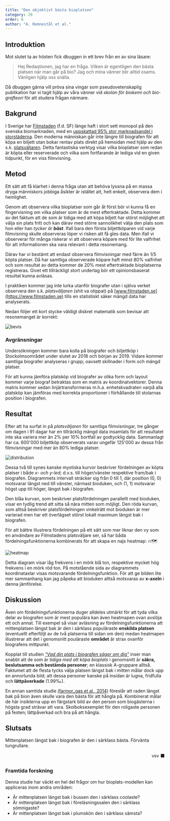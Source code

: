 ```yaml
---
title: "Den objektivt bästa bioplatsen"
category: 29
order: 6
author: "A. Remnestål et al."
---
```

## Introduktion

Mot slutet ta av hösten fick dbuggen in ett brev från en av sina läsare:

> Hej Redaqtionen, jag har en fråga. Vilken är egentligen den bästa platsen när man går på bio? Jag och mina vänner blir alltid osams. Vänligen hjälp oss snälla.

Då dbuggen gärna vill pröva sina vingar som pseudovetenskaplig publikation har vi tagit hjälp av våra vänner vid _skolan för biokemi och bio-grafteori_ för att studera frågan närmare.

## Bakgrund

I Sverige har [Filmstaden](https://www.filmstaden.se) (f.d. SF) länge haft i stort sett monopol på den svenska biomarknaden, med en [uppskattad 95% stor marknadsandel i storstäderna](https://jenslanestrand.wordpress.com/2018/12/07/nordisk-film-bio-ar-valkommen-ny-aktor-pa-svenska-marknaden/). Den moderna människan går inte längre till biografen för att köpa en biljett utan bokar rentav plats direkt på hemsidan med hjälp av den s.k. [platsväljaren](https://biolabbet.filmstaden.se/smidigare-kopflode-pa-var-nya-beta-sajt/). Detta fantastiska verktyg visar vilka bioplatser som redan är köpta eller reserverade och vilka som fortfarande är lediga vid en given tidpunkt, för en viss filmvisning.

## Metod
Ett sätt att få klarhet i denna fråga utan att behöva lyssna på en massa dryga människors jobbiga åsikter är istället att, helt enkelt, observera dem i hemlighet.

Genom att observera vilka bioplatser som går åt först bör vi kunna få en fingervisning om vilka platser som är de mest eftertraktade. Detta kommer av det faktum att de som är tidiga med att köpa biljett har störst möjlighet att välja sin plats fritt och kan därav med större sannolikhet välja den plats som hon eller han _tycker är **bäst**_. Ifall bara den första biljettköparen vid varje filmvisning skulle observeras löper vi risken att få gles data. Men ifall vi observerar för många riskerar vi att observera köpare med för lite valfrihet för att informationen ska vara relevant i detta resonemang.

Därav har vi bestämt att endast observera filmvisningar med färre än 1/5 köpta platser. Då har samtliga observerade köpare haft minst 80% valfrihet och som resultat av detta kommer de 20% mest eftertraktade bioplatserna registreras. Givet ett tillräckligt stort underlag bör ett opinionsbaserat resultat kunna avläsas.

I praktiken kommer jag inte lurka utanför biografer utan i själva verket observera den s.k. _platsväljaren_ (shit va otippat) på [www.filmstaden.se](https://www.filmstaden.se) tills en statistiskt säker mängd data har analyserats.

Nedan följer ett kort stycke väldigt diskret matematik som bevisar att resonemanget är korrekt:

![bevis](https://imgur.com/7kEy60Q.png)

### Avgränsningar

Undersökningen kommer bara kolla på biografer och biljettköp i Stockolmsområdet under slutet av 2018 och början av 2019. Vidare kommer samtliga biografer analyseras i grupp; oavsett skillnader i form och mängd platser.

För att kunna jämföra platsköp vid biografer av olika form och layout kommer varje biograf betraktas som en matris av koordinatvektorer. Denna matris kommer sedan linjärtransformeras m.h.a. enhetskvadraten varpå alla platsköp kan jämföras med korrekta proportioner i förhållande till stolarnas position i biografen.

## Resultat
Efter att ha surfat in på _platsväljaren_ för samtliga filmvisningar, tre gånger om dagen i 91 dagar har en tillräcklig mängd data insamlats för att resultatet inte ska variera mer än 2% per 10% bortfall av godtycklig data. Sammanlagt har ca. 600'000 biljettköp observerats varav ungefär 125'000 av dessa från filmvisningar med mer än 80% lediga platser.

![distribution](https://imgur.com/yKBezYX.png)

Dessa två till synes kanske mystiska kurvor beskriver fördelningen av köpta platser i både _x- och y-led_; d.v.s. till höger/vänster respektive fram/bak i biografen. Diagrammets intervall sträcker sig från 0 till 1, där position (0, 0) motsvarar längst ned till vänster, närmast bioduken, och (1, 1) motsvarar högst upp till höger, längst bak i biografen.

Den blåa kurvan, som beskriver platsfördelningen parallellt med bioduken, visar en tydlig trend att sitta så nära mitten som möjligt. Den röda kurvan, som alltså beskriver platsfördelningen vinkelrätt mot bioduken är mer varierad men har ett överlägset störst lokalt maximum längst bak i biografen.

För att bättre illustrera fördelningen på ett sätt som mer liknar den vy som en användare av Filmstadens platsväljare ser, så har båda fördelningsfunktionerna kombinerats för att skapa en najs heatmap: 🔥🗺️  

![heatmap](https://imgur.com/eI79Znj.png)

Detta diagram visar låg frekvens i en mörk blå ton, respektive mycket hög frekvens i en mörk röd ton. På motstående sida av diagrammets koordinataxlar visas motsvarande fördelningsfunktion. För att ge bilden lite mer sammanhang kan jag påpeka att bioduken alltså motsvaras av **x-axeln** i denna jämförelse.

## Diskussion

Även om fördelningsfunktionerna duger alldeles utmärkt för att tyda vilka delar av biografen som är mest populära kan även heatmapen ovan avslöja ett och annat. Till exempel så visar avläsning av fördelningsfunktionerna att mittenplatsen längst bak är den i särklass populäraste **enskilda platsen** (eventuellt efterföljt av de två platserna till sidan om den) medan heatmapen illustrerar att det i genomsnitt pouläraste **området** är strax ovanför biografens mittpunkt.

Kopplat till studien _["Vad din plats i biografen säger om dig"](https://utforskasinnet.se/vad-din-plats-i-biografen-sager-om-dig/)_ inser man snabbt att de som är _tidiga med att köpa bioplats_ i genomsnitt är **säkra, beslutsamma och bestämda personer**; en klassisk A-gruppare alltså. Faktumet att de flesta tycks välja platsen längst bak i mitten målar dock upp en annorlunda bild; att dessa personer kanske på insidan är lugna, fridfulla och **lättpåverkade** (1.99‰).

En annan samtida studie [(farmor_gas et al., 2014)](https://www.flashback.org/t2495405) föreslår att raden längst bak på bion även skulle vara den bästa för att hångla på. Kombinerat målar de här insikterna upp en färgstark bild av den person som biogästerna i högsta grad strävar att vara. Skolboksexemplet för den roligaste personen på festen; lättpåverkad och bra på att hångla.

## Slutsats
Mittenplatsen längst bak i biografen är den i särklass bästa. Förvänta tungrullare.
<div style="text-align: right">vsv ⬛️</div>

### Framtida forskning
Denna studie har väckt en hel del frågor om hur bioplats-modellen kan appliceras inom andra områden:
* Är mittenplatsen längst bak i bussen den i särklass coolaste?
* Är mittenplatsen längst bak i föreläsningssalen den i särklass sömnigaste?
* Är mittenplatsen längst bak i plumskön den i särklass sämsta?
